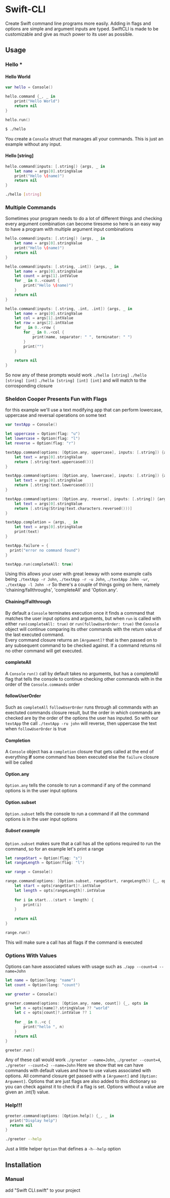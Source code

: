 # Swift-CLI
Create Swift command line programs more easily. Adding in flags and options are simple and argument inputs are typed. SwiftCLI
is made to be customizable and give as much power to its user as possible.

## Usage
### Hello \*
#### Hello World
```Swift
var hello = Console()

hello.command {_, _ in
	print("Hello World")
	return nil
}

hello.run()
```
```Bash
$ ./hello
```
You create a `Console` struct that manages all your commands. This is just an example without any input.
#### Hello [string]
```Swift
hello.command(inputs: [.string]) {args, _ in
	let name = args[0].stringValue
	print("Hello \(name)")
	return nil
}
```
```Bash
./hello [string]
```

### Multiple Commands
Sometimes your program needs to do a lot of different things and checking every argument combination can become tiresome so here is an easy way to have a program with multiple argument input combinations
```Swift
hello.command(inputs: [.string]) {args, _ in
	let name = args[0].stringValue
	print("Hello \(name)")
	return nil
}

hello.command(inputs: [.string, .int]) {args, _ in
	let name = args[0].stringValue
	let count = args[1].intValue
	for _ in 0..<count {
		print("Hello \(name)")
	}
	return nil
}

hello.command(inputs: [.string, .int, .int]) {args, _ in
	let name = args[0].stringValue
	let col = args[1].intValue
	let row = args[2].intValue
	for _ in 0..<row {
		for _ in 0..<col {
			print(name, separator: " ", terminator: " ")
		}
		print("")
	}
	
	return nil
}
```
So now any of these prompts would work `./hello [string]` `./hello [string] [int]` `./hello [string] [int] [int]` and will match to the corrosponding closure

### Sheldon Cooper Presents Fun with Flags
for this example we'll use a text modifying app that can perform lowercase, uppercase and reversal operations on some text
```Swift
var textApp = Console()

let uppercase = Option(flag: "u")
let lowercase = Option(flag: "l")
let reverse = Option(flag: "r")

textApp.command(options: [Option.any, uppercase], inputs: [.string]) {args, _ in
	let text = args[0].stringValue
	return [.string(text.uppercased())]
}

textApp.command(options: [Option.any, lowercase], inputs: [.string]) {args, _ in
	let text = args[0].stringValue
	return [.string(text.lowercased())]
}

textApp.command(options: [Option.any, reverse], inputs: [.string]) {args, _ in
	let text = args[0].stringValue
	return [.string(String(text.characters.reversed()))]
}

textApp.completion = {args, _ in
	let text = args[0].stringValue
	print(text)
}

textApp.failure = {
  print("error no command found")
}

textApp.run(completeAll: true)
```
Using this allows your user with great leeway with some example calls being `./textApp -r John`, `./textApp -r -u John`, `./textApp John -ur`, `./textApp -l John -r` 
So there's a couple of things going on here, namely 'chaining/fallthroughs', 'completeAll' and 'Option.any'.

#### Chaining/Fallthrough
By default a `Console` terminates execution once it finds a command that matches the user input options and arguments, but when `run` is called with either `run(completeAll: true)` or `run(followUserOrder: true)` the `Console` object will continue comparing its other commands with the return value of the last executed command.  
Every command closure returns an `[Argument]?` that is then passed on to any subsequent command to be checked against. If a command returns nil no other command will get executed.

#### completeAll
A `Console` `run()` call by default takes no arguments, but has a completeAll flag that tells the console to continue checking other commands with in the order of the `Console.commands` order

#### followUserOrder
Such as `completeAll` `followUserOrder` runs through all commands with an exectuted commands closure result, but the order in which commands are checked are by the order of the options the user has inputed.
So with our `textApp` the call `./textApp -ru john` will reverse, then uppercase the text when `followUserOrder` is true

#### Completion
A `Console` object has a `completion` closure that gets called at the end of everything **if** some command has been executed else the `failure` closure will be called

#### Option.any
`Option.any` tells the console to run a command if any of the command options is in the user input options

#### Option.subset
`Option.subset` tells the console to run a command if all the command options is in the user input options

##### Subset example
`Option.subset` makes sure that a call has all the options required to run the command, so for an example let's print a range
```Swift
let rangeStart = Option(flag: "s")
let rangeLength = Option(flag: "l")

var range = Console()

range.command(options: [Option.subset, rangeStart, rangeLength]) {_, opts in
	let start = opts[rangeStart]!.intValue
	let length = opts[rangeLength]!.intValue
	
	for i in start...(start + length) {
		print(i)
	}
	
	return nil
}

range.run()
```
This will make sure a call has all flags if the command is executed
 
### Options With Values
Options can have associated values with usage such as `./app --count=4 --name=John`
```Swift
let name = Option(long: "name")
let count = Option(long: "count")

var greeter = Console()

greeter.command(options: [Option.any, name, count]) {_, opts in
	let n = opts[name]?.stringValue ?? "world"
	let c = opts[count]?.intValue ?? 1
	
	for _ in 0..<c {
		print("hello ", n)
	}
	return nil
}

greeter.run()
```
Any of these call would work `./greeter --name=John`, `./greeter --count=4`, `./greeter --count=2 --name=John`
Here we show that we can have commands with default values and how to use values associated with options. All command closure get passed with a `[Argument]` and `[Option: Argument]`. Options that are just flags are also added to this dictionary so you can check against it to check if a flag is set. Options without a value are given an .int(1) value.

### Help!!!
```Swift
greeter.command(options: [Option.help]) {_, _ in
  print("Display help")
  return nil
}
```
```Bash
./greeter --help
```
Just a little helper `Option` that defines a `-h--help` option

## Installation

### Manual
add "Swift CLI.swift" to your project
